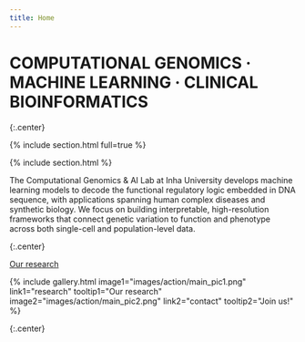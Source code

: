 ```yaml
---
title: Home
---
```


# COMPUTATIONAL GENOMICS · MACHINE LEARNING · CLINICAL BIOINFORMATICS


{:.center}

{% include section.html full=true %}

{% include section.html %}

The Computational Genomics & AI Lab at Inha University develops machine learning models to decode the functional regulatory logic embedded in DNA sequence, with applications spanning human complex diseases and synthetic biology. We focus on building interpretable, high-resolution frameworks that connect genetic variation to function and phenotype across both single-cell and population-level data.

{:.center} 

[Our research](research)

{% include gallery.html image1="images/action/main_pic1.png" link1="research" tooltip1="Our research" image2="images/action/main_pic2.png" link2="contact" tooltip2="Join us!" %}

{:.center} 
